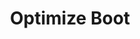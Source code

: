 ---
sidebar_position: 5
title: "Optimize Boot"
sidebar_label: "Optimize Boot"
description: "Enhance startup performance in Debian environments - accelerate boot times, streamline initialization, optimize startup services, and improve system responsiveness."
keywords:
  - "debian boot optimization"
  - "startup performance"
  - "boot time acceleration"
  - "initialization optimization"
  - "startup efficiency"
tags:
  - debian
  - boot-optimization
  - startup-performance
  - boot-acceleration
  - initialization-optimization
slug: /linux/debian/configuration/boot-configuration/optimize-boot
---